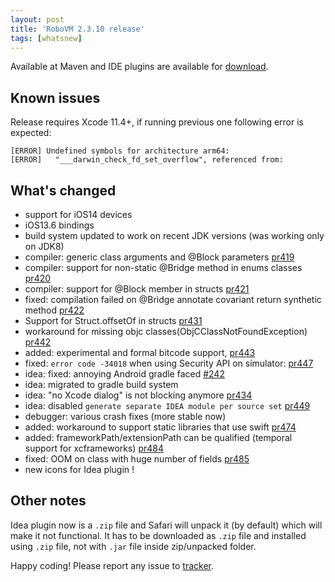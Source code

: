 ```yaml
---
layout: post
title: 'RoboVM 2.3.10 release'
tags: [whatsnew]
---
```

Available at Maven and IDE plugins are available for [download](http://robovm.mobidevelop.com).

## Known issues
Release requires Xcode 11.4+, if running previous one following error is expected:
```
[ERROR] Undefined symbols for architecture arm64:
[ERROR]   "___darwin_check_fd_set_overflow", referenced from:
```

## What's changed
* support for iOS14 devices 
* iOS13.6 bindings
* build system updated to work on recent JDK versions (was working only on JDK8)
* compiler: generic class arguments and @Block parameters [pr419](https://github.com/MobiVM/robovm/pull/419)
* compiler: support for non-static @Bridge method in enums classes [pr420](https://github.com/MobiVM/robovm/pull/420)
* compiler: support for @Block member in structs [pr421](https://github.com/MobiVM/robovm/pull/421)
* fixed: compilation failed on @Bridge annotate covariant return synthetic method [pr422](https://github.com/MobiVM/robovm/pull/422)
* Support for Struct.offsetOf in structs [pr431](https://github.com/MobiVM/robovm/pull/431)
* workaround for missing objc classes(ObjCClassNotFoundException) [pr442](https://github.com/MobiVM/robovm/pull/442)
* added: experimental and formal bitcode support, [pr443](https://github.com/MobiVM/robovm/pull/442)
* fixed: `error code -34018` when using Security API on simulator: [pr447](https://github.com/MobiVM/robovm/pull/447)
* idea: fixed: annoying Android gradle faced [#242](https://github.com/MobiVM/robovm/issues/242)
* idea: migrated to gradle build system
* idea: "no Xcode dialog" is not blocking anymore [pr434](https://github.com/MobiVM/robovm/pull/434)
* idea: disabled `generate separate IDEA module per source set` [pr449](https://github.com/MobiVM/robovm/pull/449)
* debugger: various crash fixes (more stable now)
* added: workaround to support static libraries that use swift [pr474](https://github.com/MobiVM/robovm/pull/474)
* added: frameworkPath/extensionPath can be qualified (temporal support for xcframeworks) [pr484](https://github.com/MobiVM/robovm/pull/483)
* fixed: OOM on class with huge number of fields [pr485](https://github.com/MobiVM/robovm/pull/485)
* new icons for Idea plugin !

## Other notes
Idea plugin now is a `.zip` file and Safari will unpack it (by default) which will make it not functional. It has to be downloaded as `.zip` file and installed using `.zip` file, not with `.jar` file inside zip/unpacked folder.

Happy coding!
Please report any issue to [tracker](https://github.com/MobiVM/robovm/issues/new).
